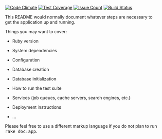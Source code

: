 [![Code Climate](https://codeclimate.com/github/Pojostick/ipsr-mosaic/badges/gpa.svg)](https://codeclimate.com/github/Pojostick/ipsr-mosaic)
[![Test Coverage](https://codeclimate.com/github/Pojostick/ipsr-mosaic/badges/coverage.svg)](https://codeclimate.com/github/Pojostick/ipsr-mosaic)
[![Issue Count](https://codeclimate.com/github/Pojostick/ipsr-mosaic/badges/issue_count.svg)](https://codeclimate.com/github/Pojostick/ipsr-mosaic)
[![Build Status](https://travis-ci.org/Pojostick/ipsr-mosaic.svg?branch=master)](https://travis-ci.org/Pojostick/ipsr-mosaic)

This README would normally document whatever steps are necessary to get the
application up and running.

Things you may want to cover:

* Ruby version

* System dependencies

* Configuration

* Database creation

* Database initialization

* How to run the test suite

* Services (job queues, cache servers, search engines, etc.)

* Deployment instructions

* ...


Please feel free to use a different markup language if you do not plan to run
<tt>rake doc:app</tt>.
